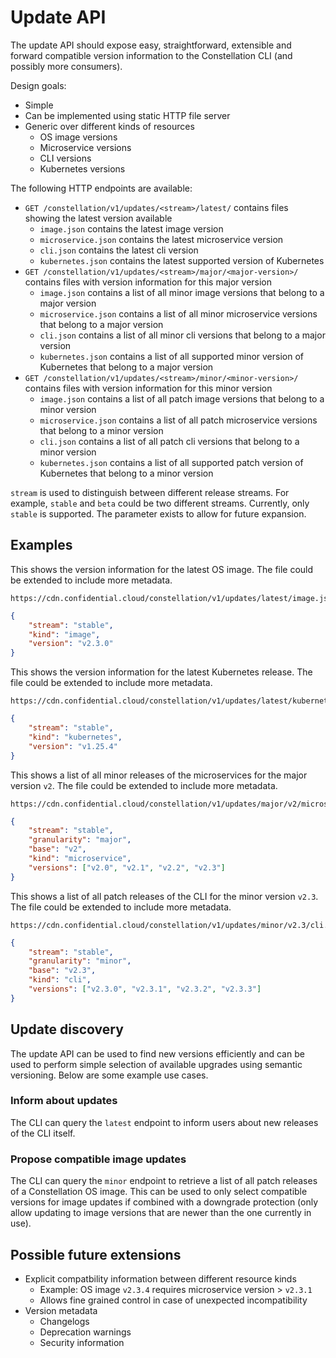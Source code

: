 # Update API

The update API should expose easy, straightforward, extensible and forward compatible version information to the Constellation CLI (and possibly more consumers).

Design goals:

- Simple
- Can be implemented using static HTTP file server
- Generic over different kinds of resources
    - OS image versions
    - Microservice versions
    - CLI versions
    - Kubernetes versions

The following HTTP endpoints are available:

- `GET /constellation/v1/updates/<stream>/latest/` contains files showing the latest version available
    - `image.json` contains the latest image version
    - `microservice.json` contains the latest microservice version
    - `cli.json` contains the latest cli version
    - `kubernetes.json` contains the latest supported version of Kubernetes
- `GET /constellation/v1/updates/<stream>/major/<major-version>/` contains files with version information for this major version
    - `image.json` contains a list of all minor image versions that belong to a major version
    - `microservice.json` contains a list of all minor microservice versions that belong to a major version
    - `cli.json` contains a list of all minor cli versions that belong to a major version
    - `kubernetes.json` contains a list of all supported minor version of Kubernetes that belong to a major version
- `GET /constellation/v1/updates/<stream>/minor/<minor-version>/` contains files with version information for this minor version
    - `image.json` contains a list of all patch image versions that belong to a minor version
    - `microservice.json` contains a list of all patch microservice versions that belong to a minor version
    - `cli.json` contains a list of all patch cli versions that belong to a minor version
    - `kubernetes.json` contains a list of all supported patch version of Kubernetes that belong to a minor version

`stream` is used to distinguish between different release streams. For example, `stable` and `beta` could be two different streams.
Currently, only `stable` is supported. The parameter exists to allow for future expansion.

## Examples

This shows the version information for the latest OS image. The file could be extended to include more metadata.

```
https://cdn.confidential.cloud/constellation/v1/updates/latest/image.json
```

```json
{
    "stream": "stable",
    "kind": "image",
    "version": "v2.3.0"
}
```

This shows the version information for the latest Kubernetes release. The file could be extended to include more metadata.

```
https://cdn.confidential.cloud/constellation/v1/updates/latest/kubernetes.json
```

```json
{
    "stream": "stable",
    "kind": "kubernetes",
    "version": "v1.25.4"
}
```

This shows a list of all minor releases of the microservices for the major version `v2`. The file could be extended to include more metadata.

```
https://cdn.confidential.cloud/constellation/v1/updates/major/v2/microservice.json
```

```json
{
    "stream": "stable",
    "granularity": "major",
    "base": "v2",
    "kind": "microservice",
    "versions": ["v2.0", "v2.1", "v2.2", "v2.3"]
}
```

This shows a list of all patch releases of the CLI for the minor version `v2.3`. The file could be extended to include more metadata.

```
https://cdn.confidential.cloud/constellation/v1/updates/minor/v2.3/cli.json
```

```json
{
    "stream": "stable",
    "granularity": "minor",
    "base": "v2.3",
    "kind": "cli",
    "versions": ["v2.3.0", "v2.3.1", "v2.3.2", "v2.3.3"]
}
```

## Update discovery

The update API can be used to find new versions efficiently and can be used to perform simple selection of available upgrades using semantic versioning.
Below are some example use cases.

### Inform about updates

The CLI can query the `latest` endpoint to inform users about new releases of the CLI itself.

### Propose compatible image updates

The CLI can query the `minor` endpoint to retrieve a list of all patch releases of a Constellation OS image. This can be used to only select compatible versions for image updates if combined with a downgrade protection (only allow updating to image versions that are newer than the one currently in use).


## Possible future extensions

- Explicit compatbility information between different resource kinds
    - Example: OS image `v2.3.4` requires microservice version > `v2.3.1`
    - Allows fine grained control in case of unexpected incompatibility
- Version metadata
    - Changelogs
    - Deprecation warnings
    - Security information
